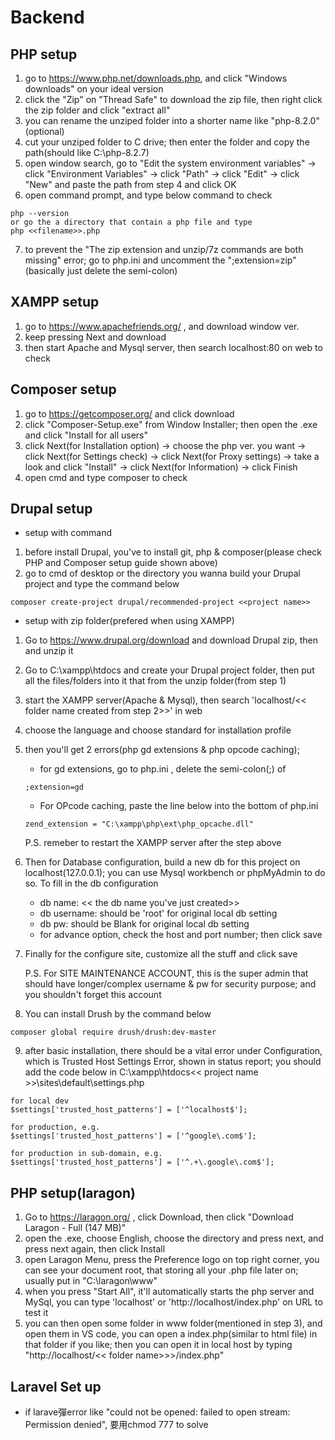 # Backend
## PHP setup
1. go to https://www.php.net/downloads.php, and click "Windows downloads" on your ideal version
2. click the "Zip" on "Thread Safe" to download the zip file, then right click the zip folder and click "extract all"
3. you can rename the unziped folder into a shorter name like "php-8.2.0" (optional)
4. cut your unziped folder to C drive; then enter the folder and copy the path(should like C:\php-8.2.7)
5. open window search, go to "Edit the system environment variables" -> click "Environment Variables" -> click "Path" -> click "Edit" -> click "New" and paste the path from step 4 and click OK
6. open command prompt, and type below command to check
```
php --version
or go the a directory that contain a php file and type
php <<filename>>.php
```
7. to prevent the "The zip extension and unzip/7z commands are both missing" error; go to php.ini and uncomment the ";extension=zip"(basically just delete the semi-colon)

## XAMPP setup
1. go to https://www.apachefriends.org/ , and download window ver.
2. keep pressing Next and download
3. then start Apache and Mysql server, then search localhost:80 on web to check

## Composer setup
1. go to https://getcomposer.org/ and click download
2. click "Composer-Setup.exe" from Window Installer; then open the .exe and click "Install for all users"
3. click Next(for Installation option) -> choose the php ver. you want -> click Next(for Settings check) -> click Next(for Proxy settings) -> take a look and click "Install" -> click Next(for Information) -> click Finish
4. open cmd and type composer to check

## Drupal setup
- setup with command
1. before install Drupal, you've to install git, php & composer(please check PHP and Composer setup guide shown above)
2. go to cmd of desktop or the directory you wanna build your Drupal project and type the command below
```
composer create-project drupal/recommended-project <<project name>>
```
- setup with zip folder(prefered when using XAMPP)
1. Go to https://www.drupal.org/download and download Drupal zip, then and unzip it
2. Go to C:\xampp\htdocs and create your Drupal project folder, then put all the files/folders into it that from the unzip folder(from step 1)
3. start the XAMPP server(Apache & Mysql), then search 'localhost/<< folder name created from step 2>>' in web
4. choose the language and choose standard for installation profile
5. then you'll get 2 errors(php gd extensions & php opcode caching);
    - for gd extensions, go to php.ini , delete the semi-colon(;) of
    ```
    ;extension=gd
    ```
    - For OPcode caching, paste the line below into the bottom of php.ini
    ```
    zend_extension = "C:\xampp\php\ext\php_opcache.dll"
    ```
    P.S. remeber to restart the XAMPP server after the step above
6. Then for Database configuration, build a new db for this project on localhost(127.0.0.1); you can use Mysql workbench or phpMyAdmin to do so. To fill in the db configuration
    - db name: << the db name you've just created>>
    - db username: should be 'root' for original local db setting
    - db pw: should be Blank for original local db setting
    - for advance option, check the host and port number; then click save
7. Finally for the configure site, customize all the stuff and click save

    P.S. For SITE MAINTENANCE ACCOUNT, this is the super admin that should have longer/complex username & pw for security purpose; and you shouldn't forget this account
8. You can install Drush by the command below
```
composer global require drush/drush:dev-master
```
9. after basic installation, there should be a vital error under Configuration, which is Trusted Host Settings Error, shown in status report; you should add the code below in C:\xampp\htdocs\<< project name >>\sites\default\settings.php
```
for local dev
$settings['trusted_host_patterns'] = ['^localhost$'];

for production, e.g.
$settings['trusted_host_patterns'] = ['^google\.com$'];

for production in sub-domain, e.g.
$settings['trusted_host_patterns'] = ['^.+\.google\.com$'];
```

## PHP setup(laragon)
1. Go to https://laragon.org/ , click Download, then click "Download Laragon - Full (147 MB)"
2. open the .exe, choose English, choose the directory and press next, and press next again, then click Install
3. open Laragon Menu, press the Preference logo on top right corner, you can see your document root, that storing all your .php file later on; usually put in "C:\laragon\www"
4. when you press "Start All", it'll automatically starts the php server and MySql, you can type 'localhost' or 'http://localhost/index.php' on URL to test it
5. you can then open some folder in www folder(mentioned in step 3), and open them in VS code, you can open a index.php(similar to html file) in that folder if you like; then you can open it in local host by typing "http://localhost/<< folder name>>>/index.php"


## Laravel Set up
- if larave彈error like "could not be opened: failed to open stream: Permission denied", 要用chmod 777 to solve